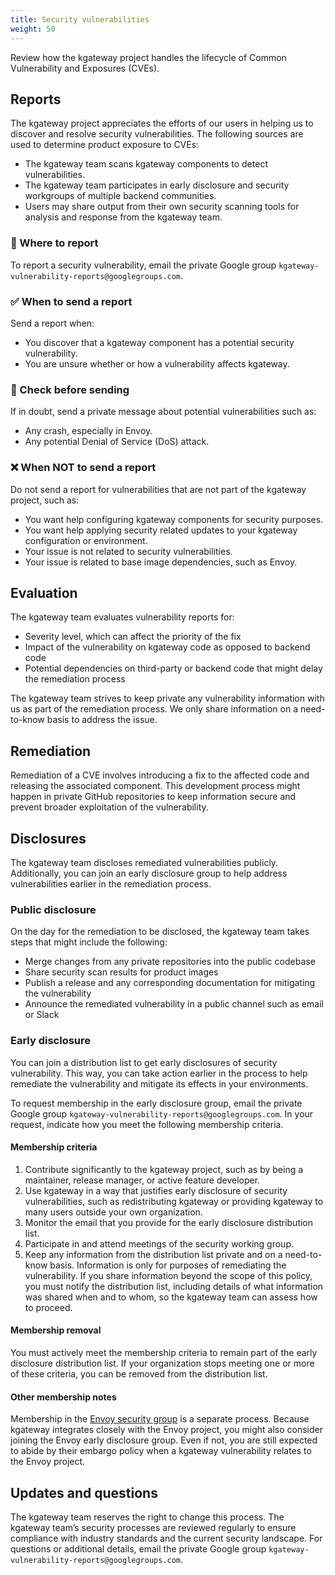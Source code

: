```yaml
---
title: Security vulnerabilities
weight: 50
---
```


Review how the kgateway project handles the lifecycle of Common Vulnerability and Exposures (CVEs).

## Reports

The kgateway project appreciates the efforts of our users in helping us to discover and resolve security vulnerabilities. The following sources are used to determine product exposure to CVEs:

* The kgateway team scans kgateway components to detect vulnerabilities.
* The kgateway team participates in early disclosure and security workgroups of multiple backend communities.
* Users may share output from their own security scanning tools for analysis and response from the kgateway team.

### 📨 Where to report

To report a security vulnerability, email the private Google group `kgateway-vulnerability-reports@googlegroups.com`.

### ✅ When to send a report

Send a report when:

* You discover that a kgateway component has a potential security vulnerability.
* You are unsure whether or how a vulnerability affects kgateway.

### 🔔 Check before sending

If in doubt, send a private message about potential vulnerabilities such as:

* Any crash, especially in Envoy.
* Any potential Denial of Service (DoS) attack.

### ❌ When NOT to send a report

Do not send a report for vulnerabilities that are not part of the kgateway project, such as:

* You want help configuring kgateway components for security purposes.
* You want help applying security related updates to your kgateway configuration or environment.
* Your issue is not related to security vulnerabilities.
* Your issue is related to base image dependencies, such as Envoy.

## Evaluation

The kgateway team evaluates vulnerability reports for:

* Severity level, which can affect the priority of the fix
* Impact of the vulnerability on kgateway code as opposed to backend code
* Potential dependencies on third-party or backend code that might delay the remediation process

The kgateway team strives to keep private any vulnerability information with us as part of the remediation process. We only share information on a need-to-know basis to address the issue.

## Remediation

Remediation of a CVE involves introducing a fix to the affected code and releasing the associated component. This development process might happen in private GitHub repositories to keep information secure and prevent broader exploitation of the vulnerability. 

## Disclosures

The kgateway team discloses remediated vulnerabilities publicly. Additionally, you can join an early disclosure group to help address vulnerabilities earlier in the remediation process.

### Public disclosure

On the day for the remediation to be disclosed, the kgateway team takes steps that might include the following:

* Merge changes from any private repositories into the public codebase
* Share security scan results for product images
* Publish a release and any corresponding documentation for mitigating the vulnerability
* Announce the remediated vulnerability in a public channel such as email or Slack

### Early disclosure

You can join a distribution list to get early disclosures of security vulnerability. This way, you can take action earlier in the process to help remediate the vulnerability and mitigate its effects in your environments.

To request membership in the early disclosure group, email the private Google group `kgateway-vulnerability-reports@googlegroups.com`. In your request, indicate how you meet the following membership criteria.

#### Membership criteria

1. Contribute significantly to the kgateway project, such as by being a maintainer, release manager, or active feature developer.
2. Use kgateway in a way that justifies early disclosure of security vulnerabilities, such as redistributing kgateway or providing kgateway to many users outside your own organization.
3. Monitor the email that you provide for the early disclosure distribution list.
4. Participate in and attend meetings of the security working group.
5. Keep any information from the distribution list private and on a need-to-know basis. Information is only for purposes of remediating the vulnerability. If you share information beyond the scope of this policy, you must notify the distribution list, including details of what information was shared when and to whom, so the kgateway team can assess how to proceed.

#### Membership removal

You must actively meet the membership criteria to remain part of the early disclosure distribution list. If your organization stops meeting one or more of these criteria, you can be removed from the distribution list.

#### Other membership notes

Membership in the [Envoy security group](https://github.com/envoyproxy/envoy/blob/main/SECURITY.md#security-reporting-process) is a separate process. Because kgateway integrates closely with the Envoy project, you might also consider joining the Envoy early disclosure group. Even if not, you are still expected to abide by their embargo policy when a kgateway vulnerability relates to the Envoy project.

## Updates and questions

The kgateway team reserves the right to change this process. The kgateway team’s security processes are reviewed regularly to ensure compliance with industry standards and the current security landscape. For questions or additional details, email the private Google group `kgateway-vulnerability-reports@googlegroups.com`.
